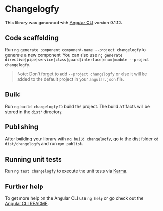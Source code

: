 # Changelogfy

This library was generated with [Angular CLI](https://github.com/angular/angular-cli) version 9.1.12.

## Code scaffolding

Run `ng generate component component-name --project changelogfy` to generate a new component. You can also use `ng generate directive|pipe|service|class|guard|interface|enum|module --project changelogfy`.
> Note: Don't forget to add `--project changelogfy` or else it will be added to the default project in your `angular.json` file. 

## Build

Run `ng build changelogfy` to build the project. The build artifacts will be stored in the `dist/` directory.

## Publishing

After building your library with `ng build changelogfy`, go to the dist folder `cd dist/changelogfy` and run `npm publish`.

## Running unit tests

Run `ng test changelogfy` to execute the unit tests via [Karma](https://karma-runner.github.io).

## Further help

To get more help on the Angular CLI use `ng help` or go check out the [Angular CLI README](https://github.com/angular/angular-cli/blob/master/README.md).
